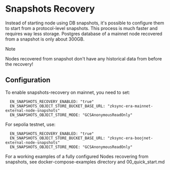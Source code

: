 # Snapshots Recovery

Instead of starting node using DB snapshots, it's possible to configure them to start from a protocol-level snapshots.
This process is much faster and requires way less storage. Postgres database of a mainnet node recovered from a snapshot
is only about 300GB.

> [!NOTE]
>
> Nodes recovered from snapshot don't have any historical data from before the recovery!

## Configuration

To enable snapshots-recovery on mainnet, you need to set:

      EN_SNAPSHOTS_RECOVERY_ENABLED: "true"
      EN_SNAPSHOTS_OBJECT_STORE_BUCKET_BASE_URL: "zksync-era-mainnet-external-node-snapshots"
      EN_SNAPSHOTS_OBJECT_STORE_MODE: "GCSAnonymousReadOnly"

For sepolia testnet, use:

      EN_SNAPSHOTS_RECOVERY_ENABLED: "true"
      EN_SNAPSHOTS_OBJECT_STORE_BUCKET_BASE_URL: "zksync-era-boojnet-external-node-snapshots"
      EN_SNAPSHOTS_OBJECT_STORE_MODE: "GCSAnonymousReadOnly"

For a working examples of a fully configured Nodes recovering from snapshots, see docker-compose-examples directory and
00_quick_start.md
